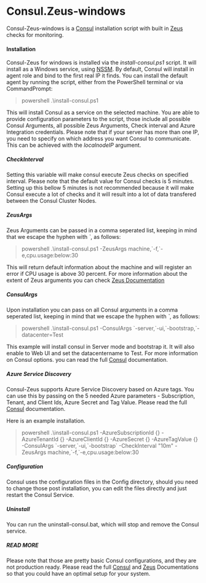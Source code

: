 
# Consul.Zeus-windows

Consul-Zeus-windows is a [Consul](https://www.consul.io) installation script with built in [Zeus](https://github.com/Elders/Zeus) checks for monitoring.

#### Installation

Consul-Zeus for windows is installed via the *install-consul.ps1* script. It will install as a Windows service, using [NSSM](https://nssm.cc/). By default, Consul will install in agent role and bind to the first real IP it finds.
You can install the default agent by running the script, either from the PowerShell terminal or via CommandPrompt:

> powershell .\install-consul.ps1

This will install Consul as a service on the selected machine. You are able to provide configuration parameters to the script, those include all possible Consul Arguments, all possible Zeus Arguments, Check interval and Azure Integration credentials.
Please note that if your server has more than one IP, you need to specify on which address you want Consul to communicate. This can be achieved with the *localnodeIP* argument.

##### CheckInterval

Setting this variable will make consul execute Zeus checks on specified interval. Please note that the default value for Consul checks is 5 minutes. Setting up this bellow 5 minutes is not recommended because it will make Consul execute a lot of checks and it will result into a lot of data transfered between the Consul Cluster Nodes.

##### ZeusArgs

Zeus Arguments can be passed in a comma seperated list, keeping in mind that we escape the hyphen with *`*, as follows:

> powershell .\install-consul.ps1 -ZeusArgs machine,\`-f,\`-e,cpu.usage:below:30

This will return default information about the machine and will register an error if CPU usage is above 30 percent.
For more information about the extent of Zeus arguments you can check [Zeus Documentation](https://github.com/Elders/Zeus)

##### ConsulArgs

Upon installation you can pass on all Consul arguments in a comma seperated list, keeping in mind that we escape the hyphen with *`*, as follows:

> powershell .\install-consul.ps1 -ConsulArgs \`-server,\`-ui,\`-bootstrap,\`-datacenter=Test

This example will install consul in Server mode and bootstrap it. It will also enable to Web UI and set the datacentername to Test. For more information on Consul options. you can read the full [Consul](https://www.consul.io/docs/agent/cloud-auto-join.html) documentation.

##### Azure Service Discovery

Consul-Zeus supports Azure Service Discovery based on Azure tags. You can use this by passing on the 5 needed Azure parameters - Subscription, Tenant, and Client Ids, Azure Secret and Tag Value. Please read the full [Consul](https://www.consul.io/docs/agent/cloud-auto-join.html) documentation.

Here is an example installation.

> powershell .\install-consul.ps1 -AzureSubscriptionId {} -AzureTenantId {} -AzureClientId {} -AzureSecret {} -AzureTagValue {} -ConsulArgs \`-server,\`-ui,\`-bootstrap\` -CheckInterval "10m" -ZeusArgs machine,\`-f,\`-e,cpu.usage:below:30

##### Configuration
Consul uses the configuration files in the Config directory, should you need to change those post installation, you can edit the files directly and just restart the Consul Service.

##### Uninstall

You can run the uninstall-consul.bat, which will stop and remove the Consul service.

##### READ MORE

Please note that those are pretty basic Consul configurations, and they are not production ready. Please read the full [Consul](https://www.consul.io/docs/) and [Zeus](https://github.com/Elders/Zeus) Documentations so that you could have an optimal setup for your system.

